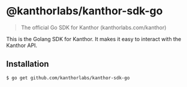 # @kanthorlabs/kanthor-sdk-go

> The official Go SDK for Kanthor (kanthorlabs.com/kanthor)

This is the Golang SDK for Kanthor. It makes it easy to interact with the Kanthor API.

## Installation

```bash
$ go get github.com/kanthorlabs/kanthor-sdk-go
```
